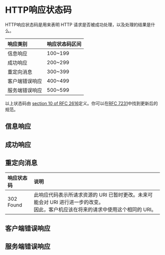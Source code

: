 # HTTP响应状态码

HTTP响应状态码是用来表明 HTTP 请求是否被成功处理，以及处理的结果是什么。

| 响应类别 | 响应状态码区间 |
|:-|:-|
|信息响应|100~199|
|成功响应|200~299|
|重定向消息|300~399|
|客户端错误响应|400~499|
|服务端错误响应|500~599|

以上状态码由 [section 10 of RFC 2616](https://datatracker.ietf.org/doc/html/rfc2616#section-10)定义。你可以在[RFC 7231](https://datatracker.ietf.org/doc/html/rfc7231#section-6)中找到更新后的规范。

## 信息响应

## 成功响应

## 重定向消息

| 响应状态码 | 说明 |
|:-|:-|
| 302 Found | 此响应代码表示所请求资源的 URI 已暂时更改。未来可能会对 URI 进行进一步的改变。<br />因此，客户机应该在将来的请求中使用这个相同的 URI。 |

## 客户端错误响应

## 服务端错误响应